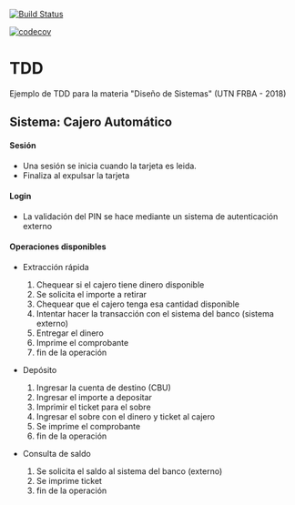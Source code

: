 
<!-- test -->
[![Build Status](https://travis-ci.org/alejandroleoz/DDS2018-tdd.svg?branch=develop)](https://travis-ci.org/alejandroleoz/DDS2018-tdd)


<!-- coverage -->
[![codecov](https://codecov.io/gh/alejandroleoz/DDS2018-tdd/branch/develop/graph/badge.svg)](https://codecov.io/gh/alejandroleoz/DDS2018-tdd)

# TDD

Ejemplo de TDD para la materia "Diseño de Sistemas" (UTN FRBA - 2018)

## Sistema: Cajero Automático

#### Sesión
- Una sesión se inicia cuando la tarjeta es leida.
- Finaliza al expulsar la tarjeta
      
#### Login
- La validación del PIN se hace mediante un sistema de autenticación externo    

#### Operaciones disponibles

- Extracción rápida
    1) Chequear si el cajero tiene dinero disponible
    2) Se solicita el importe a retirar
    3) Chequear que el cajero tenga esa cantidad disponible
    4) Intentar hacer la transacción con el sistema del banco (sistema externo)
    5) Entregar el dinero
    6) Imprime el comprobante
    7) fin de la operación

- Depósito
    1) Ingresar la cuenta de destino (CBU)
    2) Ingresar el importe a depositar
    3) Imprimir el ticket para el sobre
    4) Ingresar el sobre con el dinero y ticket al cajero
    5) Se imprime el comprobante
    6) fin de la operación

- Consulta de saldo
    1) Se solicita el saldo al sistema del banco (externo)
    2) Se imprime ticket
    3) fin de la operación
    
  